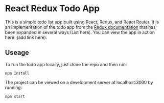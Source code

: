 # React Redux Todo App

This is a simple todo list app built using React, Redux, and React Router. It is an implementation of the todo app from the [Redux documentation](https://redux.js.org/basics) that has been expanded in several ways (List here). You can view the app in action here: (add link here).

## Useage

To run the todo app locally, just clone the repo and then run:
```
npm install
```
The project can be viewed on a development server at localhost:3000 by running:
```
npm start
```

